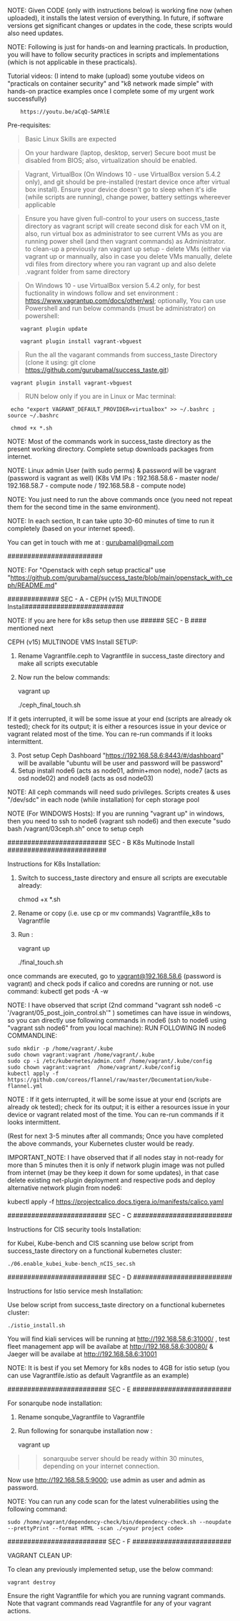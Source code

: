 NOTE:
Given CODE (only with instructions below) is working fine now (when uploaded), it installs the latest version of everything. In future, if software versions get significant changes or updates in the code, these scripts would also need updates. 

NOTE: Following is just for hands-on and learning practicals. In production, you will have to follow security practices in scripts and implementations (which is not applicable in these practicals).


Tutorial videos:  (I intend to make (upload) some youtube videos on "practicals on container security" and "k8 network made simple" with hands-on practice examples once I complete some of my urgent work successfully)
		
		https://youtu.be/aCqQ-5APRlE

Pre-requisites:

> Basic Linux Skills are expected

> On your hardware (laptop, desktop, server) Secure boot must be disabled from BIOS; also, virtualization should be enabled.

> Vagrant, VirtualBox (On Windows 10 - use VirtualBox version 5.4.2 only), and git should be pre-installed (restart device once after virtual box install).
> Ensure your device doesn't go to sleep when it's idle (while scripts are running), change power, battery settings whereever applicable

> Ensure you have given full-control to your users on success_taste directory as vagrant script will create second disk for each VM on it, also, run virtual box as administrator to see current VMs as you are running power shell (and then vagrant commands) as Administrator. to clean-up a previously ran vagrant up setup - delete VMs (either via vagrant up or mannually, also in case you delete VMs manually, delete vdi files from directory where you ran vagrant up and also delete .vagrant folder from same directory

> On Windows 10 - use VirtualBox version 5.4.2 only, for best fuctionality in windows follow and set environment : https://www.vagrantup.com/docs/other/wsl; optionally, You can use Powershell and run below commands (must be administrator) on powershell:
		
		vagrant plugin update
		
		vagrant plugin install vagrant-vbguest 

> Run the all the vagarant commands from success_taste Directory (clone it using: git clone https://github.com/gurubamal/success_taste.git)

     vagrant plugin install vagrant-vbguest
 
> RUN below only if you are in Linux or Mac terminal:

     echo "export VAGRANT_DEFAULT_PROVIDER=virtualbox" >> ~/.bashrc ; source ~/.bashrc

     chmod +x *.sh

NOTE: Most of the commands work in success_taste directory as the present working directory. Complete setup downloads packages from internet. 

NOTE: Linux admin User (with sudo perms) & password will be vagrant (password is vagrant as well) (K8s VM IPs : 192.168.58.6 - master node/ 192.168.58.7 - compute node / 192.168.58.8 - compute node)

NOTE: You just need to run the above commands once (you need not repeat them for the second time in the same environment). 

NOTE: In each section, It can take upto 30-60 minutes of time to run it completely (based on your internet speed).

You can get in touch with me at : gurubamal@gmail.com

########################

NOTE: For "Openstack with ceph setup practical" use "https://github.com/gurubamal/success_taste/blob/main/openstack_with_ceph/README.md"

############# SEC - A - CEPH (v15) MULTINODE Install#########################

NOTE: If you are here for k8s setup then use ###### SEC - B ####  mentioned next 

CEPH (v15) MULTINODE VMS Install SETUP:

1) Rename Vagrantfile.ceph to Vagrantfile in success_taste directory and make all scripts executable
     	
2) Now run the below commands:

	vagrant up 
	
	./ceph_final_touch.sh

If it gets interrupted, it will be some issue at your end (scripts are already ok tested); check for its output; it is either a resources issue in your device or vagrant related most of the time. You can re-run commands if it looks intermittent. 

3)  Post setup Ceph Dashboard "https://192.168.58.6:8443/#/dashboard" will be available 
	"ubuntu will be user and password will be password"
5)  Setup install node6 (acts as node01, admin+mon node), node7 (acts as osd node02) and node8 (acts as osd node03)  

NOTE: All ceph commands will need sudo privileges. Scripts creates & uses "/dev/sdc" in each node (while installation) for ceph storage pool 

NOTE (For WINDOWS Hosts):
If you are running "vagrant up" in windows, then you need to ssh to node6 (vagrant ssh node6) and then execute "sudo bash /vagrant/03ceph.sh" once to setup ceph


######################### SEC - B K8s Multinode Install #########################

Instructions for K8s Installation:

1) Switch to success_taste directory and ensure all scripts are executable already:
	
	chmod +x *.sh


2) Rename or copy (i.e. use cp or mv commands) Vagrantfile_k8s to Vagrantfile 


3)  Run :
	
	vagrant up 
	
	./final_touch.sh 

once commands are executed, go to vagrant@192.168.58.6 (password is vagrant) and check pods if calico and coredns are running or not. use command: 
	kubectl get pods -A -w
			

NOTE: I have observed that script (2nd command "vagrant ssh node6  -c '/vagrant/05_post_join_control.sh'" ) sometimes can have issue in windows, so you can directly use following commands in node6 (ssh to node6 using "vagrant ssh node6" from you local machine):
RUN FOLLOWING IN node6 COMMANDLINE:

	sudo mkdir -p /home/vagrant/.kube
	sudo chown vagrant:vagrant /home/vagrant/.kube
	sudo cp -i /etc/kubernetes/admin.conf /home/vagrant/.kube/config
	sudo chown vagrant:vagrant  /home/vagrant/.kube/config
	kubectl apply -f https://github.com/coreos/flannel/raw/master/Documentation/kube-flannel.yml

NOTE : If it gets interrupted, it will be some issue at your end (scripts are already ok tested); check for its output; it is either a resources issue in your device or vagrant related most of the time. You can re-run commands if it looks intermittent. 

 (Rest for next 3-5 minutes after all commands; Once you have completed the above commands, your Kubernetes cluster would be ready.
 
 IMPORTANT_NOTE: I have observed that if all nodes stay in not-ready for more than 5 minutes then it is only if network plugin image was not pulled from internet (may be they keep it down for some updates), in that case delete existing net-plugin deployment and respective pods and deploy alternative network plugin from node6:
 
kubectl apply -f https://projectcalico.docs.tigera.io/manifests/calico.yaml



######################### SEC - C #########################

Instructions for CIS security tools Installation:

for Kubei, Kube-bench and CIS scanning  use below script from success_taste directory on a functional kubernetes cluster:

	./06.enable_kubei_kube-bench_nCIS_sec.sh

######################### SEC - D #########################

Instructions for  Istio service mesh Installation:

Use below script from success_taste directory on a functional kubernetes cluster:

	./istio_install.sh

You will find kiali services will be running at http://192.168.58.6:31000/ ,  test fleet management app will be availabe at http://192.168.58.6:30080/ & Jaeger will be availabe at http://192.168.58.6:31001

NOTE: It is best if you set Memory for k8s nodes to 4GB for istio setup (you can use Vagrantfile.istio as default Vagrantfile as an example)

######################### SEC - E #########################

For sonarqube node installation:

1) Rename sonqube_Vagrantfile to Vagrantfile

2) Run following for sonarqube installation now :
	
	vagrant up

>>sonarquube server should be ready within 30 minutes, depending on your internet connection.

Now use http://192.168.58.5:9000; use admin as user and admin as password.

NOTE: You can run any code scan for the latest vulnerabilities using the following command:
	
	sudo /home/vagrant/dependency-check/bin/dependency-check.sh --noupdate --prettyPrint --format HTML -scan ./<your project code>


######################### SEC - F #########################

VAGRANT CLEAN UP:

To clean any previously implemented setup, use the below command:

	vagrant destroy

Ensure the right Vagrantfile for which you are running vagrant commands. Note that vagrant commands read  Vagrantfile for any of your vagrant actions.




